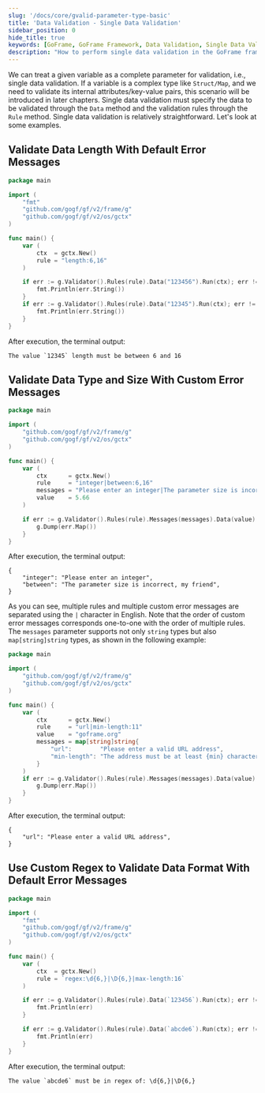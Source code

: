 ```yaml
---
slug: '/docs/core/gvalid-parameter-type-basic'
title: 'Data Validation - Single Data Validation'
sidebar_position: 0
hide_title: true
keywords: [GoFrame, GoFrame Framework, Data Validation, Single Data Validation, Validation Rules, Error Messages, Data Length, Validation Types, Regex Validation, Custom Tips]
description: "How to perform single data validation in the GoFrame framework. It discusses the usage of the Data method to specify the data to be validated and the Rule method to specify validation rules. Examples demonstrate different validation scenarios such as validating data length, data type, and size, and regex validation, including how to apply multiple custom error messages."
---
```


We can treat a given variable as a complete parameter for validation, i.e., single data validation. If a variable is a complex type like `Struct/Map`, and we need to validate its internal attributes/key-value pairs, this scenario will be introduced in later chapters. Single data validation must specify the data to be validated through the `Data` method and the validation rules through the `Rule` method. Single data validation is relatively straightforward. Let's look at some examples.

## Validate Data Length With Default Error Messages

```go
package main

import (
    "fmt"
    "github.com/gogf/gf/v2/frame/g"
    "github.com/gogf/gf/v2/os/gctx"
)

func main() {
    var (
        ctx  = gctx.New()
        rule = "length:6,16"
    )

    if err := g.Validator().Rules(rule).Data("123456").Run(ctx); err != nil {
        fmt.Println(err.String())
    }
    if err := g.Validator().Rules(rule).Data("12345").Run(ctx); err != nil {
        fmt.Println(err.String())
    }
}
```

After execution, the terminal output:

```
The value `12345` length must be between 6 and 16
```

## Validate Data Type and Size With Custom Error Messages

```go
package main

import (
    "github.com/gogf/gf/v2/frame/g"
    "github.com/gogf/gf/v2/os/gctx"
)

func main() {
    var (
        ctx      = gctx.New()
        rule     = "integer|between:6,16"
        messages = "Please enter an integer|The parameter size is incorrect, my friend"
        value    = 5.66
    )

    if err := g.Validator().Rules(rule).Messages(messages).Data(value).Run(ctx); err != nil {
        g.Dump(err.Map())
    }
}
```

After execution, the terminal output:

```
{
    "integer": "Please enter an integer",
    "between": "The parameter size is incorrect, my friend",
}
```

As you can see, multiple rules and multiple custom error messages are separated using the `|` character in English. Note that the order of custom error messages corresponds one-to-one with the order of multiple rules. The `messages` parameter supports not only `string` types but also `map[string]string` types, as shown in the following example:

```go
package main

import (
    "github.com/gogf/gf/v2/frame/g"
    "github.com/gogf/gf/v2/os/gctx"
)

func main() {
    var (
        ctx      = gctx.New()
        rule     = "url|min-length:11"
        value    = "goframe.org"
        messages = map[string]string{
            "url":        "Please enter a valid URL address",
            "min-length": "The address must be at least {min} characters long",
        }
    )
    if err := g.Validator().Rules(rule).Messages(messages).Data(value).Run(ctx); err != nil {
        g.Dump(err.Map())
    }
}
```

After execution, the terminal output:

```
{
    "url": "Please enter a valid URL address",
}
```

## Use Custom Regex to Validate Data Format With Default Error Messages

```go
package main

import (
    "fmt"
    "github.com/gogf/gf/v2/frame/g"
    "github.com/gogf/gf/v2/os/gctx"
)

func main() {
    var (
        ctx  = gctx.New()
        rule = `regex:\d{6,}|\D{6,}|max-length:16`
    )

    if err := g.Validator().Rules(rule).Data(`123456`).Run(ctx); err != nil {
        fmt.Println(err)
    }

    if err := g.Validator().Rules(rule).Data(`abcde6`).Run(ctx); err != nil {
        fmt.Println(err)
    }
}
```

After execution, the terminal output:

```
The value `abcde6` must be in regex of: \d{6,}|\D{6,}
```